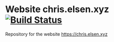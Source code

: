 # Website chris.elsen.xyz [![Build Status](https://travis-ci.org/chriselsen/chriselsen.github.io.svg?branch=master)](https://travis-ci.org/chriselsen/chriselsen.github.io)

Repository for the website https://chris.elsen.xyz
